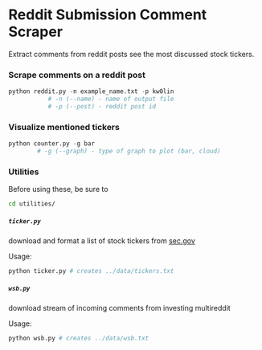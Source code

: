 # Reddit Submission Comment Scraper
Extract comments from reddit posts see the most discussed stock tickers.

### Scrape comments on a reddit post
```python
python reddit.py -n example_name.txt -p kw0lin
	       # -n (--name) - name of output file 
	       # -p (--post) - reddit post id
```

### Visualize mentioned tickers
```python
python counter.py -g bar
		# -g (--graph) - type of graph to plot (bar, cloud)
```

### Utilities
Before using these, be sure to 
```bash
cd utilities/
```

##### `ticker.py` 

download and format a list of stock tickers from [sec.gov](https://www.sec.gov/file/company-tickers)

Usage: 
```bash 
python ticker.py # creates ../data/tickers.txt
```

##### `wsb.py` 

download stream of incoming comments from investing multireddit

Usage: 
```bash 
python wsb.py # creates ../data/wsb.txt
```
